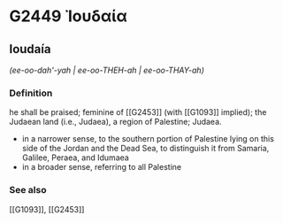 # G2449 Ἰουδαία

## Ioudaía

_(ee-oo-dah'-yah | ee-oo-THEH-ah | ee-oo-THAY-ah)_

### Definition

he shall be praised; feminine of [[G2453]] (with [[G1093]] implied); the Judaean land (i.e., Judaea), a region of Palestine; Judaea.

- in a narrower sense, to the southern portion of Palestine lying on this side of the Jordan and the Dead Sea, to distinguish it from Samaria, Galilee, Peraea, and Idumaea
- in a broader sense, referring to all Palestine

### See also

[[G1093]], [[G2453]]

